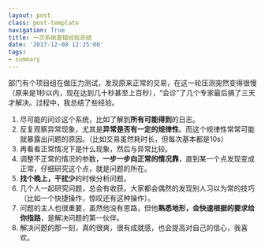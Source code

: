 ```yaml
---
layout: postclass: post-templatenavigation: True
title: 一次系统查错经验总结
date: '2017-12-08 12:25:06'
tags:
- summary
---
```


部门有个项目组在做压力测试，发现原来正常的交易，在这一轮压测突然变得很慢（原来是1秒以内，现在达到几十秒甚至上百秒），“会诊”了几个专家最后搞了三天才解决。过程中，我总结了些经验。

1. 尽可能的问诊这个系统，比如了解到**所有可能得到**的日志。
2. 反复观察异常现象，尤其是**异常是否有一定的规律性**。而这个规律性常常可能就暴露出问题的原因。（比如交易虽然耗时长，但每次基本都是10s）
3. 再看看正常情况下是什么现象，然后与异常比较。
4. 调整不正常的情况的参数，**一步一步向正常的情况靠**，直到某一个点发现变成正常，仔细研究这个点，就是问题的所在。
5. **找个晚上，干扰少**的时候分析问题。
6. 几个人一起研究问题，总会有收获。大家都会偶然的发现别人习以为常的技巧（比如一个快捷操作，惊叹还有这种操作）。
7. 问题的主人也很重要，虽然他没有思路，但他**熟悉地形，会快速根据的要求给你指路**，是解决问题的第一伙伴。
9. 解决问题的那一刻，真的很爽，很有成就感，也会提高对自己的信心，我喜欢。
